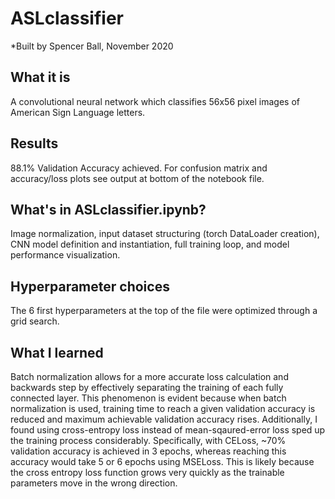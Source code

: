 # ASLclassifier
*Built by Spencer Ball, November 2020

## What it is
A convolutional neural network which classifies 56x56 pixel images of American Sign Language letters.

## Results
88.1% Validation Accuracy achieved. For confusion matrix and accuracy/loss plots see output at bottom of the notebook file.

## What's in ASLclassifier.ipynb?
Image normalization, input dataset structuring (torch DataLoader creation), CNN model definition and instantiation, full training loop, and model performance visualization.

## Hyperparameter choices
The 6 first hyperparameters at the top of the file were optimized through a grid search.

## What I learned
Batch normalization allows for a more accurate loss calculation and backwards step by effectively separating the training of each fully connected layer. This phenomenon is evident because when batch normalization is used, training time to reach a given validation accuracy is reduced and maximum achievable validation accuracy rises. Additionally, I found using cross-entropy loss instead of mean-sqaured-error loss sped up the training process considerably. Specifically, with CELoss, ~70% validation accuracy is achieved in 3 epochs, whereas reaching this accuracy would take 5 or 6 epochs using MSELoss. This is likely because the cross entropy loss function grows very quickly as the trainable parameters move in the wrong direction.
